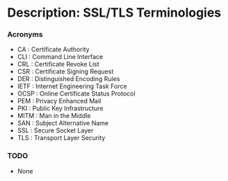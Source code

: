 # Description: SSL/TLS Terminologies

### Acronyms
* CA    : Certificate Authority
* CLI   : Command Line Interface
* CRL   : Certificate Revoke List
* CSR   : Certificate Signing Request
* DER   : Distinguished Encoding Rules
* IETF  : Internet Engineering Task Force
* OCSP  : Online Certificate Status Protocol
* PEM   : Privacy Enhanced Mail
* PKI   : Public Key Infrastructure
* MITM  : Man in the Middle
* SAN   : Subject Alternative Name
* SSL   : Secure Socket Layer
* TLS   : Transport Layer Security

### TODO
* None

